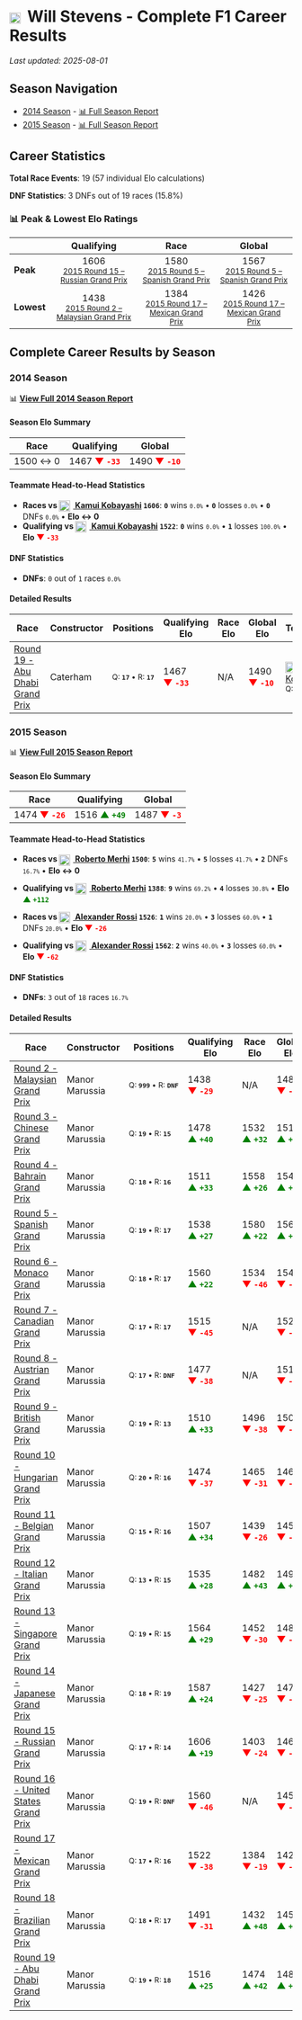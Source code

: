 # <img src="https://upload.wikimedia.org/wikipedia/commons/thumb/8/83/Flag_of_the_United_Kingdom_%283-5%29.svg/512px-Flag_of_the_United_Kingdom_%283-5%29.svg.png?20250726143817" alt="United Kingdom" width="20" height="auto" style="vertical-align: middle; margin-right: 5px;" onerror="this.outerHTML='🇬🇧'; this.style.marginRight='5px';"/> Will Stevens - Complete F1 Career Results

*Last updated: 2025-08-01*

## Season Navigation

- [2014 Season](#2014-season) - [📊 Full Season Report](../seasons/2014-season-report)
- [2015 Season](#2015-season) - [📊 Full Season Report](../seasons/2015-season-report)

## Career Statistics

**Total Race Events**: 19 (57 individual Elo calculations)

**DNF Statistics**: 3 DNFs out of 19 races (15.8%)

### 📊 Peak & Lowest Elo Ratings

| &nbsp; | Qualifying | Race | Global |
|-------|------------|------|--------|
| **Peak** | <center> 1606 <br/><small> [2015 Round 15 – Russian Grand Prix](../seasons/2015-season-report#round-15-russian-grand-prix) </small></center> | <center> 1580 <br/><small> [2015 Round 5 – Spanish Grand Prix](../seasons/2015-season-report#round-5-spanish-grand-prix) </small></center> | <center> 1567  <br/><small> [2015 Round 5 – Spanish Grand Prix](../seasons/2015-season-report#round-5-spanish-grand-prix) </small></center> |
| **Lowest** | <center> 1438 <br/><small> [2015 Round 2 – Malaysian Grand Prix](../seasons/2015-season-report#round-2-malaysian-grand-prix) </small></center> | <center> 1384 <br/><small> [2015 Round 17 – Mexican Grand Prix](../seasons/2015-season-report#round-17-mexican-grand-prix) </small></center> | <center> 1426 <br/><small> [2015 Round 17 – Mexican Grand Prix](../seasons/2015-season-report#round-17-mexican-grand-prix) </small></center> |


## Complete Career Results by Season

### 2014 Season

📊 **[View Full 2014 Season Report](../seasons/2014-season-report)**

#### Season Elo Summary

| Race | Qualifying | Global |
|------|------------|--------|
| 1500 ↔ 0 | 1467 **<span style="color: red;">▼&nbsp;`-33`</span>** | 1490 **<span style="color: red;">▼&nbsp;`-10`</span>** |

#### Teammate Head-to-Head Statistics

- **Races vs [<img src="https://upload.wikimedia.org/wikipedia/commons/9/9e/Flag_of_Japan.svg" alt="Japan" width="20" height="auto" style="vertical-align: middle; margin-right: 5px;" onerror="this.outerHTML='🇯🇵'; this.style.marginRight='5px';"/> Kamui Kobayashi](kamui-kobayashi) `1606`**: **`0`** wins <small>`0.0%`</small> • **`0`** losses <small>`0.0%`</small> • **`0`** DNFs <small>`0.0%`</small> • **Elo ↔ 0**
- **Qualifying vs [<img src="https://upload.wikimedia.org/wikipedia/commons/9/9e/Flag_of_Japan.svg" alt="Japan" width="20" height="auto" style="vertical-align: middle; margin-right: 5px;" onerror="this.outerHTML='🇯🇵'; this.style.marginRight='5px';"/> Kamui Kobayashi](kamui-kobayashi) `1522`**: **`0`** wins <small>`0.0%`</small> • **`1`** losses <small>`100.0%`</small> • **Elo <span style="color: red;">▼&nbsp;`-33`</span>**

#### DNF Statistics

- **DNFs**: `0` out of `1` races <small>`0.0%`</small>

#### Detailed Results

| Race | Constructor | Positions | Qualifying Elo | Race Elo | Global Elo | Teammate |
|------|-------------|-----------|----------------|----------|------------|----------|
| [Round 19 - Abu Dhabi Grand Prix](../seasons/2014-season-report#round-19-abu-dhabi-grand-prix) | Caterham | <small>Q:&nbsp;**`17`**&nbsp;•&nbsp;R:&nbsp;**`17`**</small> | 1467 **<span style="color: red;">▼&nbsp;`-33`</span>** | N/A | 1490 **<span style="color: red;">▼&nbsp;`-10`</span>** | [<img src="https://upload.wikimedia.org/wikipedia/commons/9/9e/Flag_of_Japan.svg" alt="Japan" width="20" height="auto" style="vertical-align: middle; margin-right: 5px;" onerror="this.outerHTML='🇯🇵'; this.style.marginRight='5px';"/> Kamui Kobayashi](kamui-kobayashi)<br/><small>Q:&nbsp;**`16`**&nbsp;•&nbsp;R:&nbsp;**`DNF`**</small> |

### 2015 Season

📊 **[View Full 2015 Season Report](../seasons/2015-season-report)**

#### Season Elo Summary

| Race | Qualifying | Global |
|------|------------|--------|
| 1474 **<span style="color: red;">▼&nbsp;`-26`</span>** | 1516 **<span style="color: green;">▲&nbsp;`+49`</span>** | 1487 **<span style="color: red;">▼&nbsp;`-3`</span>** |

#### Teammate Head-to-Head Statistics

- **Races vs [<img src="https://upload.wikimedia.org/wikipedia/commons/9/9a/Flag_of_Spain.svg" alt="Spain" width="20" height="auto" style="vertical-align: middle; margin-right: 5px;" onerror="this.outerHTML='🇪🇸'; this.style.marginRight='5px';"/> Roberto Merhi](roberto-merhi) `1500`**: **`5`** wins <small>`41.7%`</small> • **`5`** losses <small>`41.7%`</small> • **`2`** DNFs <small>`16.7%`</small> • **Elo ↔ 0**
- **Qualifying vs [<img src="https://upload.wikimedia.org/wikipedia/commons/9/9a/Flag_of_Spain.svg" alt="Spain" width="20" height="auto" style="vertical-align: middle; margin-right: 5px;" onerror="this.outerHTML='🇪🇸'; this.style.marginRight='5px';"/> Roberto Merhi](roberto-merhi) `1388`**: **`9`** wins <small>`69.2%`</small> • **`4`** losses <small>`30.8%`</small> • **Elo <span style="color: green;">▲&nbsp;`+112`</span>**

- **Races vs [<img src="https://upload.wikimedia.org/wikipedia/commons/a/a4/Flag_of_the_United_States.svg" alt="United States" width="20" height="auto" style="vertical-align: middle; margin-right: 5px;" onerror="this.outerHTML='🇺🇸'; this.style.marginRight='5px';"/> Alexander Rossi](alexander-rossi) `1526`**: **`1`** wins <small>`20.0%`</small> • **`3`** losses <small>`60.0%`</small> • **`1`** DNFs <small>`20.0%`</small> • **Elo <span style="color: red;">▼&nbsp;`-26`</span>**
- **Qualifying vs [<img src="https://upload.wikimedia.org/wikipedia/commons/a/a4/Flag_of_the_United_States.svg" alt="United States" width="20" height="auto" style="vertical-align: middle; margin-right: 5px;" onerror="this.outerHTML='🇺🇸'; this.style.marginRight='5px';"/> Alexander Rossi](alexander-rossi) `1562`**: **`2`** wins <small>`40.0%`</small> • **`3`** losses <small>`60.0%`</small> • **Elo <span style="color: red;">▼&nbsp;`-62`</span>**

#### DNF Statistics

- **DNFs**: `3` out of `18` races <small>`16.7%`</small>

#### Detailed Results

| Race | Constructor | Positions | Qualifying Elo | Race Elo | Global Elo | Teammate |
|------|-------------|-----------|----------------|----------|------------|----------|
| [Round 2 - Malaysian Grand Prix](../seasons/2015-season-report#round-2-malaysian-grand-prix) | Manor Marussia | <small>Q:&nbsp;**`999`**&nbsp;•&nbsp;R:&nbsp;**`DNF`**</small> | 1438 **<span style="color: red;">▼&nbsp;`-29`</span>** | N/A | 1481 **<span style="color: red;">▼&nbsp;`-9`</span>** | [<img src="https://upload.wikimedia.org/wikipedia/commons/9/9a/Flag_of_Spain.svg" alt="Spain" width="20" height="auto" style="vertical-align: middle; margin-right: 5px;" onerror="this.outerHTML='🇪🇸'; this.style.marginRight='5px';"/> Roberto Merhi](roberto-merhi)<br/><small>Q:&nbsp;**`19`**&nbsp;•&nbsp;R:&nbsp;**`15`**</small> |
| [Round 3 - Chinese Grand Prix](../seasons/2015-season-report#round-3-chinese-grand-prix) | Manor Marussia | <small>Q:&nbsp;**`19`**&nbsp;•&nbsp;R:&nbsp;**`15`**</small> | 1478 **<span style="color: green;">▲&nbsp;`+40`</span>** | 1532 **<span style="color: green;">▲&nbsp;`+32`</span>** | 1516 **<span style="color: green;">▲&nbsp;`+34`</span>** | [<img src="https://upload.wikimedia.org/wikipedia/commons/9/9a/Flag_of_Spain.svg" alt="Spain" width="20" height="auto" style="vertical-align: middle; margin-right: 5px;" onerror="this.outerHTML='🇪🇸'; this.style.marginRight='5px';"/> Roberto Merhi](roberto-merhi)<br/><small>Q:&nbsp;**`20`**&nbsp;•&nbsp;R:&nbsp;**`16`**</small> |
| [Round 4 - Bahrain Grand Prix](../seasons/2015-season-report#round-4-bahrain-grand-prix) | Manor Marussia | <small>Q:&nbsp;**`18`**&nbsp;•&nbsp;R:&nbsp;**`16`**</small> | 1511 **<span style="color: green;">▲&nbsp;`+33`</span>** | 1558 **<span style="color: green;">▲&nbsp;`+26`</span>** | 1544 **<span style="color: green;">▲&nbsp;`+28`</span>** | [<img src="https://upload.wikimedia.org/wikipedia/commons/9/9a/Flag_of_Spain.svg" alt="Spain" width="20" height="auto" style="vertical-align: middle; margin-right: 5px;" onerror="this.outerHTML='🇪🇸'; this.style.marginRight='5px';"/> Roberto Merhi](roberto-merhi)<br/><small>Q:&nbsp;**`19`**&nbsp;•&nbsp;R:&nbsp;**`17`**</small> |
| [Round 5 - Spanish Grand Prix](../seasons/2015-season-report#round-5-spanish-grand-prix) | Manor Marussia | <small>Q:&nbsp;**`19`**&nbsp;•&nbsp;R:&nbsp;**`17`**</small> | 1538 **<span style="color: green;">▲&nbsp;`+27`</span>** | 1580 **<span style="color: green;">▲&nbsp;`+22`</span>** | 1567 **<span style="color: green;">▲&nbsp;`+24`</span>** | [<img src="https://upload.wikimedia.org/wikipedia/commons/9/9a/Flag_of_Spain.svg" alt="Spain" width="20" height="auto" style="vertical-align: middle; margin-right: 5px;" onerror="this.outerHTML='🇪🇸'; this.style.marginRight='5px';"/> Roberto Merhi](roberto-merhi)<br/><small>Q:&nbsp;**`20`**&nbsp;•&nbsp;R:&nbsp;**`18`**</small> |
| [Round 6 - Monaco Grand Prix](../seasons/2015-season-report#round-6-monaco-grand-prix) | Manor Marussia | <small>Q:&nbsp;**`18`**&nbsp;•&nbsp;R:&nbsp;**`17`**</small> | 1560 **<span style="color: green;">▲&nbsp;`+22`</span>** | 1534 **<span style="color: red;">▼&nbsp;`-46`</span>** | 1542 **<span style="color: red;">▼&nbsp;`-26`</span>** | [<img src="https://upload.wikimedia.org/wikipedia/commons/9/9a/Flag_of_Spain.svg" alt="Spain" width="20" height="auto" style="vertical-align: middle; margin-right: 5px;" onerror="this.outerHTML='🇪🇸'; this.style.marginRight='5px';"/> Roberto Merhi](roberto-merhi)<br/><small>Q:&nbsp;**`19`**&nbsp;•&nbsp;R:&nbsp;**`16`**</small> |
| [Round 7 - Canadian Grand Prix](../seasons/2015-season-report#round-7-canadian-grand-prix) | Manor Marussia | <small>Q:&nbsp;**`17`**&nbsp;•&nbsp;R:&nbsp;**`17`**</small> | 1515 **<span style="color: red;">▼&nbsp;`-45`</span>** | N/A | 1528 **<span style="color: red;">▼&nbsp;`-13`</span>** | [<img src="https://upload.wikimedia.org/wikipedia/commons/9/9a/Flag_of_Spain.svg" alt="Spain" width="20" height="auto" style="vertical-align: middle; margin-right: 5px;" onerror="this.outerHTML='🇪🇸'; this.style.marginRight='5px';"/> Roberto Merhi](roberto-merhi)<br/><small>Q:&nbsp;**`16`**&nbsp;•&nbsp;R:&nbsp;**`DNF`**</small> |
| [Round 8 - Austrian Grand Prix](../seasons/2015-season-report#round-8-austrian-grand-prix) | Manor Marussia | <small>Q:&nbsp;**`17`**&nbsp;•&nbsp;R:&nbsp;**`DNF`**</small> | 1477 **<span style="color: red;">▼&nbsp;`-38`</span>** | N/A | 1517 **<span style="color: red;">▼&nbsp;`-11`</span>** | [<img src="https://upload.wikimedia.org/wikipedia/commons/9/9a/Flag_of_Spain.svg" alt="Spain" width="20" height="auto" style="vertical-align: middle; margin-right: 5px;" onerror="this.outerHTML='🇪🇸'; this.style.marginRight='5px';"/> Roberto Merhi](roberto-merhi)<br/><small>Q:&nbsp;**`16`**&nbsp;•&nbsp;R:&nbsp;**`14`**</small> |
| [Round 9 - British Grand Prix](../seasons/2015-season-report#round-9-british-grand-prix) | Manor Marussia | <small>Q:&nbsp;**`19`**&nbsp;•&nbsp;R:&nbsp;**`13`**</small> | 1510 **<span style="color: green;">▲&nbsp;`+33`</span>** | 1496 **<span style="color: red;">▼&nbsp;`-38`</span>** | 1500 **<span style="color: red;">▼&nbsp;`-17`</span>** | [<img src="https://upload.wikimedia.org/wikipedia/commons/9/9a/Flag_of_Spain.svg" alt="Spain" width="20" height="auto" style="vertical-align: middle; margin-right: 5px;" onerror="this.outerHTML='🇪🇸'; this.style.marginRight='5px';"/> Roberto Merhi](roberto-merhi)<br/><small>Q:&nbsp;**`20`**&nbsp;•&nbsp;R:&nbsp;**`12`**</small> |
| [Round 10 - Hungarian Grand Prix](../seasons/2015-season-report#round-10-hungarian-grand-prix) | Manor Marussia | <small>Q:&nbsp;**`20`**&nbsp;•&nbsp;R:&nbsp;**`16`**</small> | 1474 **<span style="color: red;">▼&nbsp;`-37`</span>** | 1465 **<span style="color: red;">▼&nbsp;`-31`</span>** | 1467 **<span style="color: red;">▼&nbsp;`-33`</span>** | [<img src="https://upload.wikimedia.org/wikipedia/commons/9/9a/Flag_of_Spain.svg" alt="Spain" width="20" height="auto" style="vertical-align: middle; margin-right: 5px;" onerror="this.outerHTML='🇪🇸'; this.style.marginRight='5px';"/> Roberto Merhi](roberto-merhi)<br/><small>Q:&nbsp;**`19`**&nbsp;•&nbsp;R:&nbsp;**`15`**</small> |
| [Round 11 - Belgian Grand Prix](../seasons/2015-season-report#round-11-belgian-grand-prix) | Manor Marussia | <small>Q:&nbsp;**`15`**&nbsp;•&nbsp;R:&nbsp;**`16`**</small> | 1507 **<span style="color: green;">▲&nbsp;`+34`</span>** | 1439 **<span style="color: red;">▼&nbsp;`-26`</span>** | 1459 **<span style="color: red;">▼&nbsp;`-8`</span>** | [<img src="https://upload.wikimedia.org/wikipedia/commons/9/9a/Flag_of_Spain.svg" alt="Spain" width="20" height="auto" style="vertical-align: middle; margin-right: 5px;" onerror="this.outerHTML='🇪🇸'; this.style.marginRight='5px';"/> Roberto Merhi](roberto-merhi)<br/><small>Q:&nbsp;**`17`**&nbsp;•&nbsp;R:&nbsp;**`15`**</small> |
| [Round 12 - Italian Grand Prix](../seasons/2015-season-report#round-12-italian-grand-prix) | Manor Marussia | <small>Q:&nbsp;**`13`**&nbsp;•&nbsp;R:&nbsp;**`15`**</small> | 1535 **<span style="color: green;">▲&nbsp;`+28`</span>** | 1482 **<span style="color: green;">▲&nbsp;`+43`</span>** | 1498 **<span style="color: green;">▲&nbsp;`+39`</span>** | [<img src="https://upload.wikimedia.org/wikipedia/commons/9/9a/Flag_of_Spain.svg" alt="Spain" width="20" height="auto" style="vertical-align: middle; margin-right: 5px;" onerror="this.outerHTML='🇪🇸'; this.style.marginRight='5px';"/> Roberto Merhi](roberto-merhi)<br/><small>Q:&nbsp;**`14`**&nbsp;•&nbsp;R:&nbsp;**`16`**</small> |
| [Round 13 - Singapore Grand Prix](../seasons/2015-season-report#round-13-singapore-grand-prix) | Manor Marussia | <small>Q:&nbsp;**`19`**&nbsp;•&nbsp;R:&nbsp;**`15`**</small> | 1564 **<span style="color: green;">▲&nbsp;`+29`</span>** | 1452 **<span style="color: red;">▼&nbsp;`-30`</span>** | 1486 **<span style="color: red;">▼&nbsp;`-12`</span>** | [<img src="https://upload.wikimedia.org/wikipedia/commons/a/a4/Flag_of_the_United_States.svg" alt="United States" width="20" height="auto" style="vertical-align: middle; margin-right: 5px;" onerror="this.outerHTML='🇺🇸'; this.style.marginRight='5px';"/> Alexander Rossi](alexander-rossi)<br/><small>Q:&nbsp;**`20`**&nbsp;•&nbsp;R:&nbsp;**`14`**</small> |
| [Round 14 - Japanese Grand Prix](../seasons/2015-season-report#round-14-japanese-grand-prix) | Manor Marussia | <small>Q:&nbsp;**`18`**&nbsp;•&nbsp;R:&nbsp;**`19`**</small> | 1587 **<span style="color: green;">▲&nbsp;`+24`</span>** | 1427 **<span style="color: red;">▼&nbsp;`-25`</span>** | 1475 **<span style="color: red;">▼&nbsp;`-10`</span>** | [<img src="https://upload.wikimedia.org/wikipedia/commons/a/a4/Flag_of_the_United_States.svg" alt="United States" width="20" height="auto" style="vertical-align: middle; margin-right: 5px;" onerror="this.outerHTML='🇺🇸'; this.style.marginRight='5px';"/> Alexander Rossi](alexander-rossi)<br/><small>Q:&nbsp;**`19`**&nbsp;•&nbsp;R:&nbsp;**`18`**</small> |
| [Round 15 - Russian Grand Prix](../seasons/2015-season-report#round-15-russian-grand-prix) | Manor Marussia | <small>Q:&nbsp;**`17`**&nbsp;•&nbsp;R:&nbsp;**`14`**</small> | 1606 **<span style="color: green;">▲&nbsp;`+19`</span>** | 1403 **<span style="color: red;">▼&nbsp;`-24`</span>** | 1464 **<span style="color: red;">▼&nbsp;`-11`</span>** | [<img src="https://upload.wikimedia.org/wikipedia/commons/9/9a/Flag_of_Spain.svg" alt="Spain" width="20" height="auto" style="vertical-align: middle; margin-right: 5px;" onerror="this.outerHTML='🇪🇸'; this.style.marginRight='5px';"/> Roberto Merhi](roberto-merhi)<br/><small>Q:&nbsp;**`18`**&nbsp;•&nbsp;R:&nbsp;**`13`**</small> |
| [Round 16 - United States Grand Prix](../seasons/2015-season-report#round-16-united-states-grand-prix) | Manor Marussia | <small>Q:&nbsp;**`19`**&nbsp;•&nbsp;R:&nbsp;**`DNF`**</small> | 1560 **<span style="color: red;">▼&nbsp;`-46`</span>** | N/A | 1450 **<span style="color: red;">▼&nbsp;`-14`</span>** | [<img src="https://upload.wikimedia.org/wikipedia/commons/a/a4/Flag_of_the_United_States.svg" alt="United States" width="20" height="auto" style="vertical-align: middle; margin-right: 5px;" onerror="this.outerHTML='🇺🇸'; this.style.marginRight='5px';"/> Alexander Rossi](alexander-rossi)<br/><small>Q:&nbsp;**`17`**&nbsp;•&nbsp;R:&nbsp;**`12`**</small> |
| [Round 17 - Mexican Grand Prix](../seasons/2015-season-report#round-17-mexican-grand-prix) | Manor Marussia | <small>Q:&nbsp;**`17`**&nbsp;•&nbsp;R:&nbsp;**`16`**</small> | 1522 **<span style="color: red;">▼&nbsp;`-38`</span>** | 1384 **<span style="color: red;">▼&nbsp;`-19`</span>** | 1426 **<span style="color: red;">▼&nbsp;`-25`</span>** | [<img src="https://upload.wikimedia.org/wikipedia/commons/a/a4/Flag_of_the_United_States.svg" alt="United States" width="20" height="auto" style="vertical-align: middle; margin-right: 5px;" onerror="this.outerHTML='🇺🇸'; this.style.marginRight='5px';"/> Alexander Rossi](alexander-rossi)<br/><small>Q:&nbsp;**`16`**&nbsp;•&nbsp;R:&nbsp;**`15`**</small> |
| [Round 18 - Brazilian Grand Prix](../seasons/2015-season-report#round-18-brazilian-grand-prix) | Manor Marussia | <small>Q:&nbsp;**`18`**&nbsp;•&nbsp;R:&nbsp;**`17`**</small> | 1491 **<span style="color: red;">▼&nbsp;`-31`</span>** | 1432 **<span style="color: green;">▲&nbsp;`+48`</span>** | 1450 **<span style="color: green;">▲&nbsp;`+24`</span>** | [<img src="https://upload.wikimedia.org/wikipedia/commons/a/a4/Flag_of_the_United_States.svg" alt="United States" width="20" height="auto" style="vertical-align: middle; margin-right: 5px;" onerror="this.outerHTML='🇺🇸'; this.style.marginRight='5px';"/> Alexander Rossi](alexander-rossi)<br/><small>Q:&nbsp;**`17`**&nbsp;•&nbsp;R:&nbsp;**`18`**</small> |
| [Round 19 - Abu Dhabi Grand Prix](../seasons/2015-season-report#round-19-abu-dhabi-grand-prix) | Manor Marussia | <small>Q:&nbsp;**`19`**&nbsp;•&nbsp;R:&nbsp;**`18`**</small> | 1516 **<span style="color: green;">▲&nbsp;`+25`</span>** | 1474 **<span style="color: green;">▲&nbsp;`+42`</span>** | 1487 **<span style="color: green;">▲&nbsp;`+37`</span>** | [<img src="https://upload.wikimedia.org/wikipedia/commons/9/9a/Flag_of_Spain.svg" alt="Spain" width="20" height="auto" style="vertical-align: middle; margin-right: 5px;" onerror="this.outerHTML='🇪🇸'; this.style.marginRight='5px';"/> Roberto Merhi](roberto-merhi)<br/><small>Q:&nbsp;**`20`**&nbsp;•&nbsp;R:&nbsp;**`19`**</small> |

